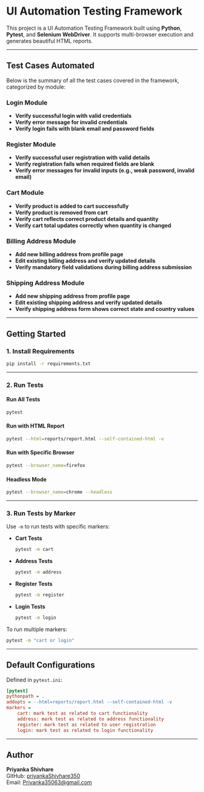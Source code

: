 # UI Automation Testing Framework 

This project is a UI Automation Testing Framework built using **Python**, **Pytest**, and **Selenium WebDriver**. It supports multi-browser execution and generates beautiful HTML reports.

---
##  Test Cases Automated

Below is the summary of all the test cases covered in the framework, categorized by module:

###  Login Module
- **Verify successful login with valid credentials**
- **Verify error message for invalid credentials**
- **Verify login fails with blank email and password fields**

###  Register Module
- **Verify successful user registration with valid details**
- **Verify registration fails when required fields are blank**
- **Verify error messages for invalid inputs (e.g., weak password, invalid email)**

###  Cart Module
- **Verify product is added to cart successfully**
- **Verify product is removed from cart**
- **Verify cart reflects correct product details and quantity**
- **Verify cart total updates correctly when quantity is changed**

###  Billing Address Module
- **Add new billing address from profile page**
- **Edit existing billing address and verify updated details**
- **Verify mandatory field validations during billing address submission**

###  Shipping Address Module
- **Add new shipping address from profile page**
- **Edit existing shipping address and verify updated details**
- **Verify shipping address form shows correct state and country values**

---
## Getting Started

### 1. Install Requirements

```bash
pip install -r requirements.txt
```

---

### 2. Run Tests

####  Run All Tests
```bash
pytest
```

####  Run with HTML Report
```bash
pytest --html=reports/report.html --self-contained-html -v
```

####  Run with Specific Browser
```bash
pytest --browser_name=firefox
```

####  Headless Mode
```bash
pytest --browser_name=chrome --headless
```

---

### 3. Run Tests by Marker

Use `-m` to run tests with specific markers:

- **Cart Tests**
  ```bash
  pytest -m cart
  ```

- **Address Tests**
  ```bash
  pytest -m address
  ```

- **Register Tests**
  ```bash
  pytest -m register
  ```

- **Login Tests**
  ```bash
  pytest -m login
  ```

To run multiple markers:
```bash
pytest -m "cart or login"
```

---

## Default Configurations

Defined in `pytest.ini`:

```ini
[pytest]
pythonpath = .
addopts = --html=reports/report.html --self-contained-html -v
markers =
    cart: mark test as related to cart functionality
    address: mark test as related to address functionality
    register: mark test as related to user registration
    login: mark test as related to login functionality
```

---

##  Author

**Priyanka Shivhare**  
 GitHub: [priyankaShivhare350](https://github.com/priyankaShivhare350)  
 Email: Priyanka35063@gmail.com
